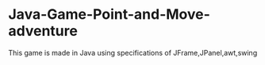 # Java-Game-Point-and-Move-adventure
This game is made in Java using specifications of JFrame,JPanel,awt,swing 

